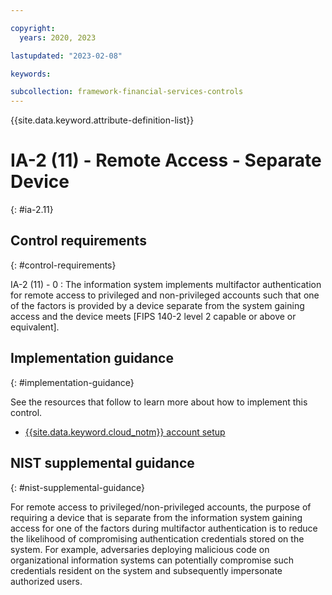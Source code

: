 ```yaml
---

copyright:
  years: 2020, 2023

lastupdated: "2023-02-08"

keywords:

subcollection: framework-financial-services-controls
---
```


{{site.data.keyword.attribute-definition-list}}

               
# IA-2 (11) - Remote Access - Separate Device
{: #ia-2.11}

## Control requirements
{: #control-requirements}

IA-2 (11) - 0
    : The information system implements multifactor authentication for remote access to privileged and non-privileged accounts such that one of the factors is provided by a device separate from the system gaining access and the device meets [FIPS 140-2 level 2 capable or above or equivalent].

## Implementation guidance
{: #implementation-guidance}

See the resources that follow to learn more about how to implement this control.

- [{{site.data.keyword.cloud_notm}} account setup](/docs/framework-financial-services?topic=framework-financial-services-shared-account-setup)

## NIST supplemental guidance
{: #nist-supplemental-guidance}

For remote access to privileged/non-privileged accounts, the purpose of requiring a device that is separate from the information system gaining access for one of the factors during multifactor authentication is to reduce the likelihood of compromising authentication credentials stored on the system. For example, adversaries deploying malicious code on organizational information systems can potentially compromise such credentials resident on the system and subsequently impersonate authorized users.





